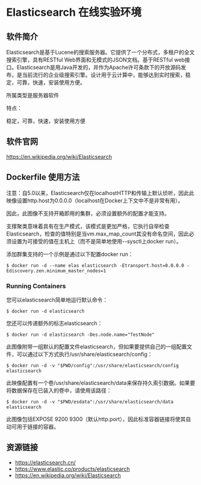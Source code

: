 # Elasticsearch 在线实验环境

## 软件简介

Elasticsearch是基于Lucene的搜索服务器。它提供了一个分布式，多租户的全文搜索引擎，具有RESTful Web界面和无模式的JSON文档。基于RESTful web接口。Elasticsearch是用Java开发的，并作为Apache许可条款下的开放源码发布，是当前流行的企业级搜索引擎。设计用于云计算中，能够达到实时搜索，稳定，可靠，快速，安装使用方便。

所属类型是服务器软件

特点：

稳定，可靠，快速，安装使用方便

## 软件官网

https://en.wikipedia.org/wiki/Elasticsearch

## Dockerfile 使用方法

注意：自5.0以来，Elasticsearch仅在localhostHTTP和传输上默认侦听，因此此映像设置http.host为0.0.0.0（localhost在Docker上下文中不是非常有用）。

因此，此图像不支持开箱即用的集群，必须设置额外的配置才能支持。

支撑聚类意味着具有在生产模式，该模式是更加严格，它执行自举检查Elasticsearch，检查的值特别是当vm.max_map_count其没有命名空间，因此必须设置为可接受的值在主机上（而不是简单地使用--sysctl上docker run）。

添加群集支持的一个示例是通过以下配置docker run：
```
$ docker run -d --name elas elasticsearch -Etransport.host=0.0.0.0 -Ediscovery.zen.minimum_master_nodes=1
```
### Running Containers
您可以elasticsearch简单地运行默认命令：
```
$ docker run -d elasticsearch
```
您还可以传递额外的标志elasticsearch：
```
$ docker run -d elasticsearch -Des.node.name="TestNode"
```
此图像附带一组默认的配置文件elasticsearch，但如果要提供自己的一组配置文件，可以通过以下方式执行/usr/share/elasticsearch/config：
```
$ docker run -d -v "$PWD/config":/usr/share/elasticsearch/config elasticsearch
```
此映像配置有一个卷/usr/share/elasticsearch/data来保存持久索引数据。如果要将数据保存在已装入的卷中，请使用该路径：
```
$ docker run -d -v "$PWD/esdata":/usr/share/elasticsearch/data elasticsearch
```
此图像包括EXPOSE 9200 9300（默认http.port），因此标准容器链接将使其自动可用于链接的容器。

## 资源链接

- https://elasticsearch.cn/
- https://www.elastic.co/products/elasticsearch
- https://en.wikipedia.org/wiki/Elasticsearch
